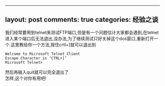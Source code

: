 
---
layout: post
comments: true
categories: 经验之谈
---

我们经常要用到telnet来测试FTP端口,但是有一个问题估计大家都会遇到,在telnet进入某个端口后无法退出,没办法,为了继续测试只好关掉这个dos窗口,重新打开一个.这里教给你一个方法,按住crtl+]就可以退出到  

    Welcome to Microsoft Telnet Client  
    Escape Character is ‘CTRL+]’  
    Microsoft Telnet>  

然后再输入quit就可以完全退出了.  
怎样,这个对你有用吧!
